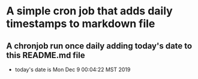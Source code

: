 A simple cron job that adds daily timestamps to markdown file
============================================================
## A chronjob run once daily adding today's date to this README.md file
* today's date is Mon Dec  9 00:04:22 MST 2019
